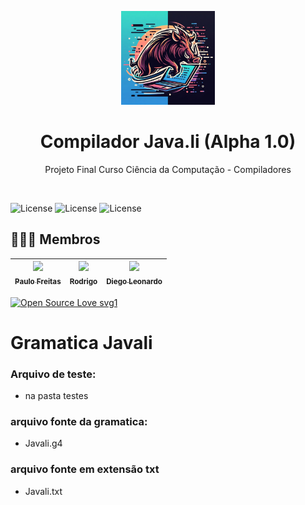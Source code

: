 <!-- Logo/Banner do Projeto -->
<p style="text-align:center;">
  <img src="https://github.com/ccofg-labs/javali/blob/main/logo/javali.jpeg?raw=true" align="center alt="Logo" width="auto" height="150">
  <h1 align="center">Compilador Java.li (Alpha 1.0)</h1>
  
  <p style="text-align:center;">
    Projeto Final Curso Ciência da Computação - Compiladores 
  </p>
<br />
<!-- Shields do Projeto -->

![License](https://img.shields.io/badge/UNIFG-Analise%20de%20Algoritmos%20-red.svg)
![License](https://img.shields.io/badge/UNIFG-Compiladores-blue.svg)
![License](https://img.shields.io/badge/UNIFG-Linguagem%20Formal%20Automatos-green.svg)
<!-- Shields do Projeto -->
## 👨🏻‍🏫 Membros 
| [<img src="https://avatars.githubusercontent.com/u/42820569?v=4" width=115><br><sub>Paulo Freitas</sub>](https://github.com/paulofreitas-py) |  [<img src="https://avatars.githubusercontent.com/u/104077807?v=4" width=115><br><sub>Rodrigo</sub>]([https://github.com/](https://github.com/RodrigoFernandes7)) | [<img src="https://avatars.githubusercontent.com/u/65420105?v=4" width=115><br><sub>Diego Leonardo</sub>](https://github.com/Diego6699) |
| :---: | :---: | :---: |

[![Open Source Love svg1](https://badges.frapsoft.com/os/v1/open-source.svg?v=103)](https://github.com/ellerbrock/open-source-badges/)


# Gramatica Javali

### Arquivo de teste:
- na pasta testes

### arquivo fonte da gramatica:

- Javali.g4

### arquivo fonte em extensão txt

- Javali.txt
